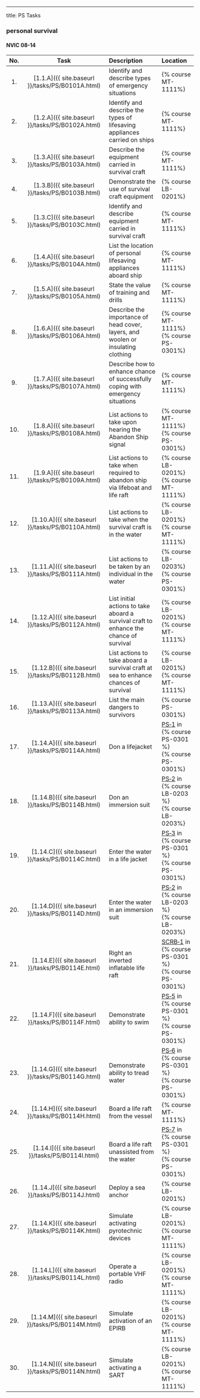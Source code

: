 ---
title: PS Tasks


### personal survival

#### NVIC 08-14

| No.   | Task | Description | Location |
|:-----:|:----:|:------------|:-------|
| 1. | [1.1.A]({{ site.baseurl }}/tasks/PS/B0101A.html) | Identify and describe types of emergency situations | {% course MT-1111%}|
| 2. | [1.2.A]({{ site.baseurl }}/tasks/PS/B0102A.html) | Identify and describe the types of lifesaving appliances carried on ships | {% course MT-1111%}|
| 3. | [1.3.A]({{ site.baseurl }}/tasks/PS/B0103A.html) | Describe the equipment carried in survival craft | {% course MT-1111%}|
| 4. | [1.3.B]({{ site.baseurl }}/tasks/PS/B0103B.html) | Demonstrate the use of survival craft equipment | {% course LB-0201%}|
| 5. | [1.3.C]({{ site.baseurl }}/tasks/PS/B0103C.html) | Identify and describe equipment carried in survival craft | {% course MT-1111%}|
| 6. | [1.4.A]({{ site.baseurl }}/tasks/PS/B0104A.html) | List the location of personal lifesaving appliances aboard ship | {% course MT-1111%}|
| 7. | [1.5.A]({{ site.baseurl }}/tasks/PS/B0105A.html) | State the value of training and drills | {% course MT-1111%}|
| 8. | [1.6.A]({{ site.baseurl }}/tasks/PS/B0106A.html) | Describe the importance of head cover, layers, and woolen or insulating clothing | {% course MT-1111%}<br/>{% course PS-0301%}|
| 9. | [1.7.A]({{ site.baseurl }}/tasks/PS/B0107A.html) | Describe how to enhance chance of successfully coping with emergency situations | {% course MT-1111%}|
| 10. | [1.8.A]({{ site.baseurl }}/tasks/PS/B0108A.html) | List actions to take upon hearing the Abandon Ship signal | {% course MT-1111%}<br/>{% course PS-0301%}|
| 11. | [1.9.A]({{ site.baseurl }}/tasks/PS/B0109A.html) | List actions to take when required to abandon ship via lifeboat and life raft | {% course LB-0201%}<br/>{% course MT-1111%}|
| 12. | [1.10.A]({{ site.baseurl }}/tasks/PS/B0110A.html) | List actions to take when the survival craft is in the water | {% course LB-0201%}<br/>{% course MT-1111%}|
| 13. | [1.11.A]({{ site.baseurl }}/tasks/PS/B0111A.html) | List actions to be taken by an individual in the water | {% course LB-0203%}<br/>{% course PS-0301%}|
| 14. | [1.12.A]({{ site.baseurl }}/tasks/PS/B0112A.html) | List initial actions to take aboard a survival craft to enhance the chance of survival | {% course LB-0201%}<br/>{% course MT-1111%}|
| 15. | [1.12.B]({{ site.baseurl }}/tasks/PS/B0112B.html) | List actions to take aboard a survival craft at sea to enhance chances of survival | {% course LB-0201%}<br/>{% course MT-1111%}|
| 16. | [1.13.A]({{ site.baseurl }}/tasks/PS/B0113A.html) | List the main dangers to survivors | {% course PS-0301%}|
| 17. | [1.14.A]({{ site.baseurl }}/tasks/PS/B0114A.html) | Don a lifejacket | [PS‑1]({{site.baseurl}}/assessments/Common/PS-1) in {% course PS-0301 %} <br/>{% course PS-0301%}|
| 18. | [1.14.B]({{ site.baseurl }}/tasks/PS/B0114B.html) | Don an immersion suit | [PS‑2]({{site.baseurl}}/assessments/Common/PS-2) in {% course LB-0203 %} <br/>{% course LB-0203%}|
| 19. | [1.14.C]({{ site.baseurl }}/tasks/PS/B0114C.html) | Enter the water in a life jacket | [PS‑3]({{site.baseurl}}/assessments/Common/PS-3) in {% course PS-0301 %} <br/>{% course PS-0301%}|
| 20. | [1.14.D]({{ site.baseurl }}/tasks/PS/B0114D.html) | Enter the water in an immersion suit | [PS‑2]({{site.baseurl}}/assessments/Common/PS-2) in {% course LB-0203 %} <br/>{% course LB-0203%}|
| 21. | [1.14.E]({{ site.baseurl }}/tasks/PS/B0114E.html) | Right an inverted inflatable life raft | [SCRB‑1]({{site.baseurl}}/assessments/Common/SCRB-1) in {% course PS-0301 %} <br/>{% course PS-0301%}|
| 22. | [1.14.F]({{ site.baseurl }}/tasks/PS/B0114F.html) | Demonstrate ability to swim | [PS‑5]({{site.baseurl}}/assessments/Common/PS-5) in {% course PS-0301 %} <br/>{% course PS-0301%}|
| 23. | [1.14.G]({{ site.baseurl }}/tasks/PS/B0114G.html) | Demonstrate ability to tread water | [PS‑6]({{site.baseurl}}/assessments/Common/PS-6) in {% course PS-0301 %} <br/>{% course PS-0301%}|
| 24. | [1.14.H]({{ site.baseurl }}/tasks/PS/B0114H.html) | Board a life raft from the vessel | {% course MT-1111%}|
| 25. | [1.14.I]({{ site.baseurl }}/tasks/PS/B0114I.html) | Board a life raft unassisted from the water | [PS‑7]({{site.baseurl}}/assessments/Common/PS-7) in {% course PS-0301 %} <br/>{% course PS-0301%}|
| 26. | [1.14.J]({{ site.baseurl }}/tasks/PS/B0114J.html) | Deploy a sea anchor | {% course LB-0201%}|
| 27. | [1.14.K]({{ site.baseurl }}/tasks/PS/B0114K.html) | Simulate activating pyrotechnic devices | {% course LB-0201%}<br/>{% course MT-1111%}|
| 28. | [1.14.L]({{ site.baseurl }}/tasks/PS/B0114L.html) | Operate a portable VHF radio | {% course LB-0201%}<br/>{% course MT-1111%}|
| 29. | [1.14.M]({{ site.baseurl }}/tasks/PS/B0114M.html) | Simulate activation of an EPIRB | {% course LB-0201%}<br/>{% course MT-1111%}|
| 30. | [1.14.N]({{ site.baseurl }}/tasks/PS/B0114N.html) | Simulate activating a SART | {% course LB-0201%}<br/>{% course MT-1111%}|
